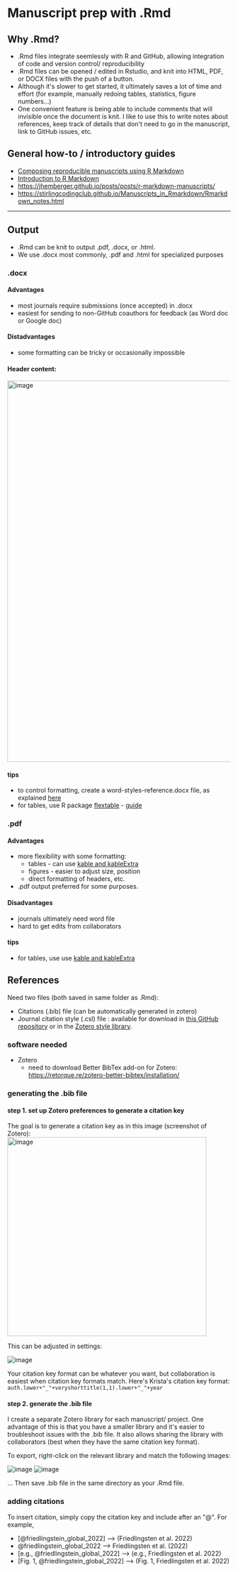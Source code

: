 # Manuscript prep with .Rmd

## Why .Rmd?
- .Rmd files integrate seemlessly with R and GitHub, allowing integration of code and version control/ reproducibility 
- .Rmd files can be opened / edited in Rstudio, and knit into HTML, PDF, or DOCX files with the push of a button.
- Although it's slower to get started, it ultimately saves a lot of time and effort (for example, manually redoing tables, statistics, figure numbers...)
- One convenient feature is being able to include comments that will invisible once the document is knit. I like to use this to write notes about references, keep track of details that don't need to go in the manuscript, link to GitHub issues, etc.

## General how-to / introductory guides
- [Composing reproducible manuscripts using R Markdown](https://elifesciences.org/labs/cad57bcf/composing-reproducible-manuscripts-using-r-markdown)
- [Introduction to R Markdown](https://rmarkdown.rstudio.com/articles_intro.html)
- https://jhemberger.github.io/posts/posts/r-markdown-manuscripts/
- https://stirlingcodingclub.github.io/Manuscripts_in_Rmarkdown/Rmarkdown_notes.html
__________

## Output
- .Rmd can be knit to output .pdf, .docx, or .html.
- We use .docx most commonly, .pdf and .html for specialized purposes

### .docx

#### Advantages
- most journals require submissions (once accepted) in .docx
- easiest for sending to non-GitHub coauthors for feedback (as Word doc or Google doc)

#### Distadvantages
- some formatting can be tricky or occasionally impossible


#### Header content:
<img width="861" alt="image" src="https://github.com/EcoClimLab/Operations/assets/6355854/a5fe8947-4b10-4d55-b6c9-185199e2d111">

#### tips
- to control formatting, create a word-styles-reference.docx file, as explained [here](https://rmarkdown.rstudio.com/articles_docx.html)
- for tables, use R package [flextable](https://cran.r-project.org/web/packages/flextable/index.html) - [guide](https://ardata-fr.github.io/flextable-book/)


### .pdf
#### Advantages 
- more flexibility with some formatting:
  - tables - can use [kable and kableExtra](https://cran.r-project.org/web/packages/kableExtra/vignettes/awesome_table_in_html.html)
  - figures - easier to adjust size, position
  - direct formatting of headers, etc.
- .pdf output preferred for some purposes.
  
#### Disadvantages
- journals ultimately need word file
- hard to get edits from collaborators

#### tips
- for tables, use use [kable and kableExtra](https://cran.r-project.org/web/packages/kableExtra/vignettes/awesome_table_in_html.html)

## References
Need two files (both saved in same folder as .Rmd):
- Citations (.bib) file (can be automatically generated in zotero)
- Journal citation style (.csl) file : available for download in [this GitHub repository](https://github.com/citation-style-language/styles) or in the [Zotero style library](https://www.zotero.org/styles).

### software needed
- Zotero
  - need to download Better BibTex add-on for Zotero: https://retorque.re/zotero-better-bibtex/installation/

### generating the .bib file
#### step 1. set up Zotero preferences to generate a citation key
The goal is to generate a citation key as in this image (screenshot of Zotero):
<img width="449" alt="image" src="https://github.com/EcoClimLab/Operations/assets/6355854/808b18e7-1971-4ee6-b3db-6765b1a83a8f">


This can be adjusted in settings: 

![image](https://github.com/EcoClimLab/Operations/assets/6355854/cde8090e-c706-401d-999e-0ca8fdd0bf34)

Your citation key format can be whatever you want, but collaboration is easiest when citation key formats match. 
Here's Krista's citation key format: `auth.lower+"_"+veryshorttitle(1,1).lower+"_"+year`

#### step 2. generate the .bib file
I create a separate Zotero library for each manuscript/ project. 
One advantage of this is that you have a smaller library and it's easier to troubleshoot issues with the .bib file. 
It also allows sharing the library with collaborators (best when they have the same citation key format). 

To export, right-click on the relevant library and match the following images:

![image](https://github.com/EcoClimLab/Operations/assets/6355854/e5cab20e-b224-47a8-b80c-9b824cea8368)
![image](https://github.com/EcoClimLab/Operations/assets/6355854/9c63f7e1-8a05-4372-9cad-55dc838f4c00)

... Then save .bib file in the same directory as your .Rmd file.

### adding citations

To insert citation, simply copy the citation key and include after an "@". 
For example,
- [@friedlingstein_global_2022] --> (Friedlingsten et al. 2022)
- @friedlingstein_global_2022 --> Friedlingsten et al. (2022)
- [e.g., @friedlingstein_global_2022] --> (e.g., Friedlingsten et al. 2022)
- [Fig. 1, @friedlingstein_global_2022] --> (Fig. 1, Friedlingsten et al. 2022)

